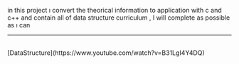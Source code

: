 in this project ı convert the theorical information to application with c and c++ and contain all of data structure curriculum ,
I will complete as possible as ı can 
<br>
<hr>
<br>
[DataStructure](https://www.youtube.com/watch?v=B31LgI4Y4DQ) 

